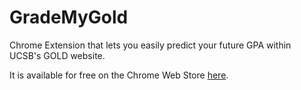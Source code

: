 # GradeMyGold
Chrome Extension that lets you easily predict your future GPA within UCSB's GOLD website.

It is available for free on the Chrome Web Store [here](https://chrome.google.com/webstore/detail/grademygold/jneakpjhcnajlhemfopfpacikagpolkn?hl=en-US&gl=US).
